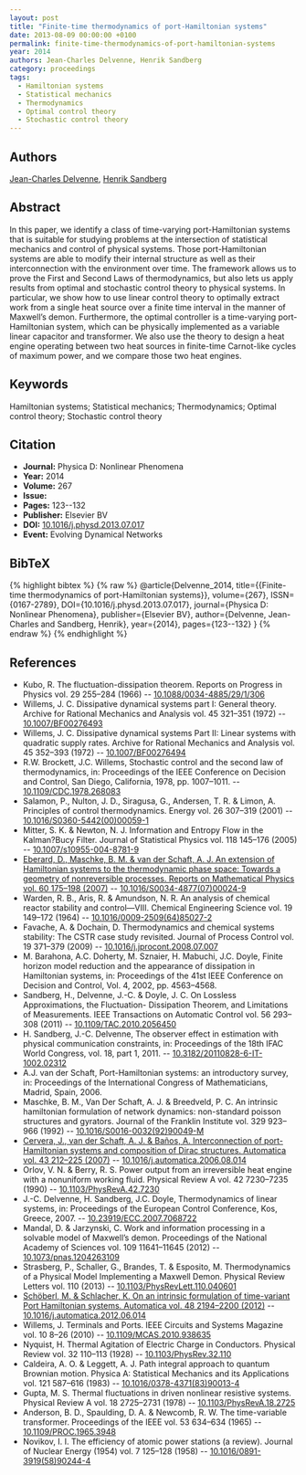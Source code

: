 ```yaml
---
layout: post
title: "Finite-time thermodynamics of port-Hamiltonian systems"
date: 2013-08-09 00:00:00 +0100
permalink: finite-time-thermodynamics-of-port-hamiltonian-systems
year: 2014
authors: Jean-Charles Delvenne, Henrik Sandberg
category: proceedings
tags:
  - Hamiltonian systems
  - Statistical mechanics
  - Thermodynamics
  - Optimal control theory
  - Stochastic control theory
---
```

 
## Authors
[Jean-Charles Delvenne](authors/jean_charles_delvenne), [Henrik Sandberg](authors/henrik_sandberg)
 
## Abstract
In this paper, we identify a class of time-varying port-Hamiltonian systems that is suitable for studying problems at the intersection of statistical mechanics and control of physical systems. Those port-Hamiltonian systems are able to modify their internal structure as well as their interconnection with the environment over time. The framework allows us to prove the First and Second Laws of thermodynamics, but also lets us apply results from optimal and stochastic control theory to physical systems. In particular, we show how to use linear control theory to optimally extract work from a single heat source over a finite time interval in the manner of Maxwell’s demon. Furthermore, the optimal controller is a time-varying port-Hamiltonian system, which can be physically implemented as a variable linear capacitor and transformer. We also use the theory to design a heat engine operating between two heat sources in finite-time Carnot-like cycles of maximum power, and we compare those two heat engines.
 
## Keywords
Hamiltonian systems; Statistical mechanics; Thermodynamics; Optimal control theory; Stochastic control theory
 
## Citation
- **Journal:** Physica D: Nonlinear Phenomena
- **Year:** 2014
- **Volume:** 267
- **Issue:** 
- **Pages:** 123--132
- **Publisher:** Elsevier BV
- **DOI:** [10.1016/j.physd.2013.07.017](https://doi.org/10.1016/j.physd.2013.07.017)
- **Event:** Evolving Dynamical Networks
 
## BibTeX
{% highlight bibtex %}
{% raw %}
@article{Delvenne_2014,
  title={{Finite-time thermodynamics of port-Hamiltonian systems}},
  volume={267},
  ISSN={0167-2789},
  DOI={10.1016/j.physd.2013.07.017},
  journal={Physica D: Nonlinear Phenomena},
  publisher={Elsevier BV},
  author={Delvenne, Jean-Charles and Sandberg, Henrik},
  year={2014},
  pages={123--132}
}
{% endraw %}
{% endhighlight %}
 
## References
- Kubo, R. The fluctuation-dissipation theorem. Reports on Progress in Physics vol. 29 255–284 (1966) -- [10.1088/0034-4885/29/1/306](https://doi.org/10.1088/0034-4885/29/1/306)
- Willems, J. C. Dissipative dynamical systems part I: General theory. Archive for Rational Mechanics and Analysis vol. 45 321–351 (1972) -- [10.1007/BF00276493](https://doi.org/10.1007/BF00276493)
- Willems, J. C. Dissipative dynamical systems Part II: Linear systems with quadratic supply rates. Archive for Rational Mechanics and Analysis vol. 45 352–393 (1972) -- [10.1007/BF00276494](https://doi.org/10.1007/BF00276494)
- R.W. Brockett, J.C. Willems, Stochastic control and the second law of thermodynamics, in: Proceedings of the IEEE Conference on Decision and Control, San Diego, California, 1978, pp. 1007–1011. -- [10.1109/CDC.1978.268083](https://doi.org/10.1109/CDC.1978.268083)
- Salamon, P., Nulton, J. D., Siragusa, G., Andersen, T. R. & Limon, A. Principles of control thermodynamics. Energy vol. 26 307–319 (2001) -- [10.1016/S0360-5442(00)00059-1](https://doi.org/10.1016/S0360-5442(00)00059-1)
- Mitter, S. K. & Newton, N. J. Information and Entropy Flow in the Kalman?Bucy Filter. Journal of Statistical Physics vol. 118 145–176 (2005) -- [10.1007/s10955-004-8781-9](https://doi.org/10.1007/s10955-004-8781-9)
- [Eberard, D., Maschke, B. M. & van der Schaft, A. J. An extension of Hamiltonian systems to the thermodynamic phase space: Towards a geometry of nonreversible processes. Reports on Mathematical Physics vol. 60 175–198 (2007)](an-extension-of-hamiltonian-systems-to-the-thermodynamic-phase-space-towards-a-geometry-of-nonreversible-processes) -- [10.1016/S0034-4877(07)00024-9](https://doi.org/10.1016/S0034-4877(07)00024-9)
- Warden, R. B., Aris, R. & Amundson, N. R. An analysis of chemical reactor stability and control—VIII. Chemical Engineering Science vol. 19 149–172 (1964) -- [10.1016/0009-2509(64)85027-2](https://doi.org/10.1016/0009-2509(64)85027-2)
- Favache, A. & Dochain, D. Thermodynamics and chemical systems stability: The CSTR case study revisited. Journal of Process Control vol. 19 371–379 (2009) -- [10.1016/j.jprocont.2008.07.007](https://doi.org/10.1016/j.jprocont.2008.07.007)
- M. Barahona, A.C. Doherty, M. Sznaier, H. Mabuchi, J.C. Doyle, Finite horizon model reduction and the appearance of dissipation in Hamiltonian systems, in: Proceedings of the 41st IEEE Conference on Decision and Control, Vol. 4, 2002, pp. 4563–4568.
- Sandberg, H., Delvenne, J.-C. & Doyle, J. C. On Lossless Approximations, the Fluctuation- Dissipation Theorem, and Limitations of Measurements. IEEE Transactions on Automatic Control vol. 56 293–308 (2011) -- [10.1109/TAC.2010.2056450](https://doi.org/10.1109/TAC.2010.2056450)
- H. Sandberg, J.-C. Delvenne, The observer effect in estimation with physical communication constraints, in: Proceedings of the 18th IFAC World Congress, vol. 18, part 1, 2011. -- [10.3182/20110828-6-IT-1002.02312](https://doi.org/10.3182/20110828-6-IT-1002.02312)
- A.J. van der Schaft, Port-Hamiltonian systems: an introductory survey, in: Proceedings of the International Congress of Mathematicians, Madrid, Spain, 2006.
- Maschke, B. M., Van Der Schaft, A. J. & Breedveld, P. C. An intrinsic hamiltonian formulation of network dynamics: non-standard poisson structures and gyrators. Journal of the Franklin Institute vol. 329 923–966 (1992) -- [10.1016/S0016-0032(92)90049-M](https://doi.org/10.1016/S0016-0032(92)90049-M)
- [Cervera, J., van der Schaft, A. J. & Baños, A. Interconnection of port-Hamiltonian systems and composition of Dirac structures. Automatica vol. 43 212–225 (2007)](interconnection-of-port-hamiltonian-systems-and-composition-of-dirac-structures) -- [10.1016/j.automatica.2006.08.014](https://doi.org/10.1016/j.automatica.2006.08.014)
- Orlov, V. N. & Berry, R. S. Power output from an irreversible heat engine with a nonuniform working fluid. Physical Review A vol. 42 7230–7235 (1990) -- [10.1103/PhysRevA.42.7230](https://doi.org/10.1103/PhysRevA.42.7230)
- J.-C. Delvenne, H. Sandberg, J.C. Doyle, Thermodynamics of linear systems, in: Proceedings of the European Control Conference, Kos, Greece, 2007. -- [10.23919/ECC.2007.7068722](https://doi.org/10.23919/ECC.2007.7068722)
- Mandal, D. & Jarzynski, C. Work and information processing in a solvable model of Maxwell’s demon. Proceedings of the National Academy of Sciences vol. 109 11641–11645 (2012) -- [10.1073/pnas.1204263109](https://doi.org/10.1073/pnas.1204263109)
- Strasberg, P., Schaller, G., Brandes, T. & Esposito, M. Thermodynamics of a Physical Model Implementing a Maxwell Demon. Physical Review Letters vol. 110 (2013) -- [10.1103/PhysRevLett.110.040601](https://doi.org/10.1103/PhysRevLett.110.040601)
- [Schöberl, M. & Schlacher, K. On an intrinsic formulation of time-variant Port Hamiltonian systems. Automatica vol. 48 2194–2200 (2012)](on-an-intrinsic-formulation-of-time-variant-port-hamiltonian-systems) -- [10.1016/j.automatica.2012.06.014](https://doi.org/10.1016/j.automatica.2012.06.014)
- Willems, J. Terminals and Ports. IEEE Circuits and Systems Magazine vol. 10 8–26 (2010) -- [10.1109/MCAS.2010.938635](https://doi.org/10.1109/MCAS.2010.938635)
- Nyquist, H. Thermal Agitation of Electric Charge in Conductors. Physical Review vol. 32 110–113 (1928) -- [10.1103/PhysRev.32.110](https://doi.org/10.1103/PhysRev.32.110)
- Caldeira, A. O. & Leggett, A. J. Path integral approach to quantum Brownian motion. Physica A: Statistical Mechanics and its Applications vol. 121 587–616 (1983) -- [10.1016/0378-4371(83)90013-4](https://doi.org/10.1016/0378-4371(83)90013-4)
- Gupta, M. S. Thermal fluctuations in driven nonlinear resistive systems. Physical Review A vol. 18 2725–2731 (1978) -- [10.1103/PhysRevA.18.2725](https://doi.org/10.1103/PhysRevA.18.2725)
- Anderson, B. D., Spaulding, D. A. & Newcomb, R. W. The time-variable transformer. Proceedings of the IEEE vol. 53 634–634 (1965) -- [10.1109/PROC.1965.3948](https://doi.org/10.1109/PROC.1965.3948)
- Novikov, I. I. The efficiency of atomic power stations (a review). Journal of Nuclear Energy (1954) vol. 7 125–128 (1958) -- [10.1016/0891-3919(58)90244-4](https://doi.org/10.1016/0891-3919(58)90244-4)

